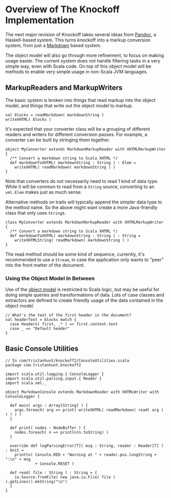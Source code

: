 # Overview of The Knockoff Implementation #

The next major revision of Knockoff takes several ideas from [Pandoc][], a
Haskell-based system. This turns knockoff into a markup conversion system, from just
a [Markdown][] based system.

The object model will also go through more refinement, to focus on making usage
easier. The current system does not handle filtering tasks in a very simple way,
even with Scala code. On top of this object model will be methods to enable very
simple usage in non-Scala JVM languages.



## MarkupReaders and MarkupWriters ##

The basic system is broken into things that read markup into the object model, and
things that write out the object model to markup.

    val blocks = readMarkdown( markdownString )
    writeXHTML( blocks )

It's expected that your converter class will be a grouping of different readers
and writers for different conversion passes. For example, a converter can be built
by stringing them together.
  
    object MyConverter extends MarkdownMarkupReader with XHTMLMarkupWriter {
      /** Convert a markdown string to Scala XHTML */
      def markdownToXHTML( markdownString : String ) : Elem =
        writeXHTML( readMarkdown( markdownString ) )
    }

Note that converters do not necessarily need to read 1 kind of data type. While it
will be common to read from a `String` source, converting to an `xml.Elem` makes
just as much sense.

Alternative methods on traits will typically append the simpler data type to the
method name. So the above might want create a more Java-friendly class that only
uses `String`s.

    class MyConverter extends MarkdownMarkupReader with XHTMLMarkupWriter {
      /** Convert a markdown string to Scala XHTML */
      def markdownToXHTML( markdownString : String ) : String =
        writeXHTMLString( readMarkdown( markdownString ) )
    }

The read method should be some kind of sequence, currently, it's recommended to use
a `Stream`, in case the application only wants to "peer" into the front matter of
the document.

### Using the Object Model In Between

Use of the [object model][obj] is restricted to Scala logic, but may be useful for
doing simple queries and transformations of data. Lots of case classes and
extractors are defined to create friendly usage of the data contained in the object
model.

    // What's the text of the first header in the document?
    val headerText = blocks match {
      case Headers( first, _* ) => first.content.text
      case _ => "Default header"
    }



## Basic Console Utilities ##

    // In com/tristanhunt/knockoff2/ConsoleUtilities.scala
    package com.tristanhunt.knockoff2
    
    import scala.util.logging.{ ConsoleLogger }
    import scala.util.parsing.input.{ Reader }    
    import scala.xml._
    
    object MarkdownConsole extends MarkdownReader with XHTMLWriter with ConsoleLogger {
     
      def main( args : Array[String] ) {
        args.foreach( arg => print( writeXHTML( readMarkdown( read( arg ) ) ) ) )
      }
      
      def print( nodes : NodeBuffer ) {
        nodes.foreach( n => println(n.toString) )
      }
      
      override def logParsingError[T]( msg : String, reader : Reader[T] ) : Unit =
        println( Console.RED + "Warning at " + reader.pos.longString + ":\n" + msg
                 + Console.RESET )
      
      def read( file : String ) : String = {
        io.Source.fromFile( new java.io.File( file ) ).getLines().mkString("\n")
      }
    }




[pandoc]: http://johnmacfarlane.net/pandoc/ "Pandoc"
[markdown]: http://daringfireball.net/projects/markdown/ "Markdown Syntax Overview"
[obj]: 10-Object_Model.html